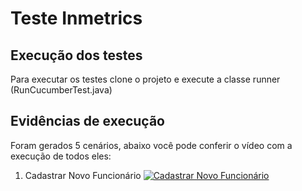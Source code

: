 # Teste Inmetrics
## Execução dos testes
Para executar os testes clone o projeto e execute a classe runner (RunCucumberTest.java)

## Evidências de execução
Foram gerados 5 cenários, abaixo você pode conferir o vídeo com a execução de todos eles:

1. Cadastrar Novo Funcionário
[![Cadastrar Novo Funcionário](https://res.cloudinary.com/marcomontalbano/image/upload/v1604367119/video_to_markdown/images/youtube--tEMMm6HxGIs-c05b58ac6eb4c4700831b2b3070cd403.jpg)](https://youtu.be/tEMMm6HxGIs "Cadastrar Novo Funcionário")
